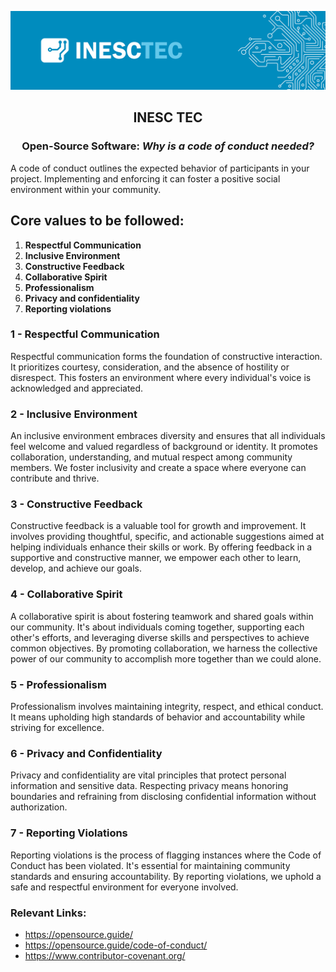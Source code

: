 <div align="center">

![logo](../profile/inesctec_banner.png)

## INESC TEC
### Open-Source Software: *Why is a code of conduct needed?*

</div>

A code of conduct outlines the expected behavior of participants in your project. Implementing and enforcing it can foster a positive social environment within your community.

## Core values to be followed:

1. **Respectful Communication**
2. **Inclusive Environment**
3. **Constructive Feedback**
4. **Collaborative Spirit**
5. **Professionalism**
6. **Privacy and confidentiality** 
7. **Reporting violations**

### 1 - Respectful Communication

Respectful communication forms the foundation of constructive interaction. It prioritizes courtesy, consideration, and the absence of hostility or disrespect. This fosters an environment where every individual's voice is acknowledged and appreciated.

### 2 - Inclusive Environment

An inclusive environment embraces diversity and ensures that all individuals feel welcome and valued regardless of background or identity. It promotes collaboration, understanding, and mutual respect among community members. We foster inclusivity and create a space where everyone can contribute and thrive.

### 3 - Constructive Feedback

Constructive feedback is a valuable tool for growth and improvement. It involves providing thoughtful, specific, and actionable suggestions aimed at helping individuals enhance their skills or work. By offering feedback in a supportive and constructive manner, we empower each other to learn, develop, and achieve our goals.

### 4 - Collaborative Spirit

A collaborative spirit is about fostering teamwork and shared goals within our community. It's about individuals coming together, supporting each other's efforts, and leveraging diverse skills and perspectives to achieve common objectives. By promoting collaboration, we harness the collective power of our community to accomplish more together than we could alone.

### 5 - Professionalism

Professionalism involves maintaining integrity, respect, and ethical conduct. It means upholding high standards of behavior and accountability while striving for excellence.

### 6 - Privacy and Confidentiality 

Privacy and confidentiality are vital principles that protect personal information and sensitive data. Respecting privacy means honoring boundaries and refraining from disclosing confidential information without authorization.

### 7 - Reporting Violations

Reporting violations is the process of flagging instances where the Code of Conduct has been violated. It's essential for maintaining community standards and ensuring accountability. By reporting violations, we uphold a safe and respectful environment for everyone involved.

### Relevant Links:
- https://opensource.guide/
- https://opensource.guide/code-of-conduct/
- https://www.contributor-covenant.org/
